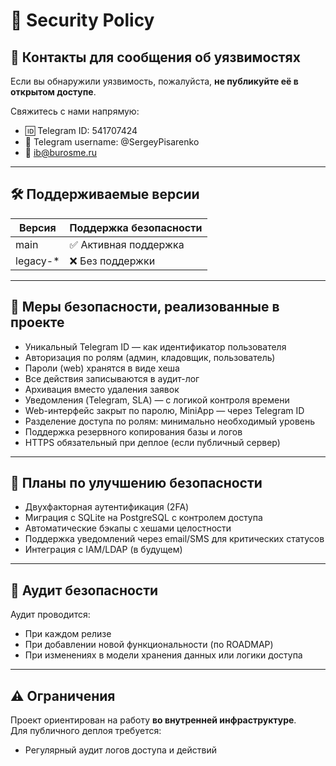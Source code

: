 # 🔐 Security Policy

## 📩 Контакты для сообщения об уязвимостях

Если вы обнаружили уязвимость, пожалуйста, **не публикуйте её в открытом доступе**.

Свяжитесь с нами напрямую:
- 🆔 Telegram ID: 541707424
- 🔗 Telegram username: @SergeyPisarenko
- 📩 ib@burosme.ru

---

## 🛠 Поддерживаемые версии

| Версия     | Поддержка безопасности |
|------------|------------------------|
| main       | ✅ Активная поддержка   |
| legacy-*   | ❌ Без поддержки        |

---

## 🔐 Меры безопасности, реализованные в проекте

- Уникальный Telegram ID — как идентификатор пользователя
- Авторизация по ролям (админ, кладовщик, пользователь)
- Пароли (web) хранятся в виде хеша
- Все действия записываются в аудит-лог
- Архивация вместо удаления заявок
- Уведомления (Telegram, SLA) — с логикой контроля времени
- Web-интерфейс закрыт по паролю, MiniApp — через Telegram ID
- Разделение доступа по ролям: минимально необходимый уровень
- Поддержка резервного копирования базы и логов
- HTTPS обязательный при деплое (если публичный сервер)

---

## 🔁 Планы по улучшению безопасности

- Двухфакторная аутентификация (2FA)
- Миграция с SQLite на PostgreSQL с контролем доступа
- Автоматические бэкапы с хешами целостности
- Поддержка уведомлений через email/SMS для критических статусов
- Интеграция с IAM/LDAP (в будущем)

---

## 📆 Аудит безопасности

Аудит проводится:
- При каждом релизе
- При добавлении новой функциональности (по ROADMAP)
- При изменениях в модели хранения данных или логики доступа

---

## ⚠️ Ограничения

Проект ориентирован на работу **во внутренней инфраструктуре**.  
Для публичного деплоя требуется:
- Регулярный аудит логов доступа и действий

